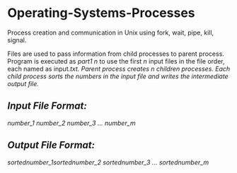 # Operating-Systems-Processes
Process creation and communication in Unix using fork, wait, pipe, kill, signal.

Files are used to pass information from child processes to parent process. Program is executed as *part1 n* to use the first *n* input files in the file order, each named as input<i>.txt. Parent process creates *n* children processes. Each child process sorts the numbers in the input file and writes the intermediate output file. 
  
  ## Input File Format:
  <m>
  number_1 number_2 number_3 ... number_m
  
  ## Output File Format:
  <m>
  sortednumber_1sortednumber_2 sortednumber_3 ... sortednumber_m <execution time in seconds>
  <name of the signal received, e.g., SIGUSR2, and receive time, e.g., 11:37:44>
